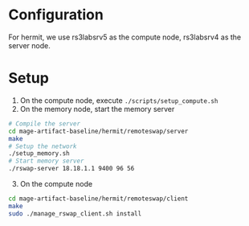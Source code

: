 # Configuration
For hermit, we use rs3labsrv5 as the compute node, rs3labsrv4 as the server
node.

# Setup
1. On the compute node, execute `./scripts/setup_compute.sh`
2. On the memory node, start the memory server
```bash
# Compile the server
cd mage-artifact-baseline/hermit/remoteswap/server
make
# Setup the network
./setup_memory.sh
# Start memory server
./rswap-server 18.18.1.1 9400 96 56
```
3. On the compute node
```bash
cd mage-artifact-baseline/hermit/remoteswap/client
make
sudo ./manage_rswap_client.sh install
```